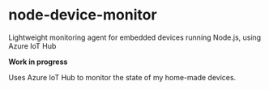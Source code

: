 # node-device-monitor
Lightweight monitoring agent for embedded devices running Node.js, using Azure IoT Hub

**Work in progress**

Uses Azure IoT Hub to monitor the state of my home-made devices.
